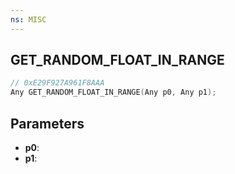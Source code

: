 ```yaml
---
ns: MISC
---
```

## GET_RANDOM_FLOAT_IN_RANGE

```c
// 0xE29F927A961F8AAA
Any GET_RANDOM_FLOAT_IN_RANGE(Any p0, Any p1);
```

## Parameters
* **p0**:
* **p1**:
